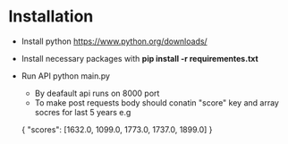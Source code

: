 # Installation
 - Install python https://www.python.org/downloads/
 - Install necessary packages with **pip install -r requirementes.txt**
 - Run API python main.py
   - By deafault api runs on 8000 port
   - To make post requests body should conatin "score" key and array socres for last 5 years e.g
    
    {
      "scores": [1632.0, 1099.0, 1773.0, 1737.0, 1899.0]
    }